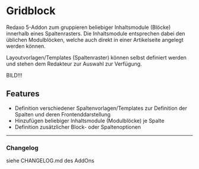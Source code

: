 ﻿Gridblock
=========

Redaxo 5-Addon zum gruppieren beliebiger Inhaltsmodule (Blöcke) innerhalb eines Spaltenrasters.
Die Inhaltsmodule entsprechen dabei den üblichen Modulblöcken, welche auch direkt in einer Artikelseite angelegt werden können.

Layoutvorlagen/Templates (Spaltenraster) können selbst definiert werden und stehen dem Redakteur zur Auswahl zur Verfügung.


BILD!!!

Features
--------
- Definition verschiedener Spaltenvorlagen/Templates zur Definition der Spalten und deren Frontenddarstellung
- Hinzufügen beliebiger Inhaltsmodule (Modulblöcke) je Spalte
- Definition zusätzlicher Block- oder Spaltenoptionen

-----

### Changelog
siehe CHANGELOG.md des AddOns
